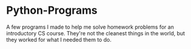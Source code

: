 # Python-Programs
A few programs I made to help me solve homework problems for an introductory CS course.  They're not the cleanest things in the world, but they worked for what I needed them to do.
